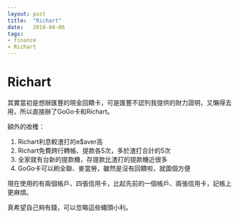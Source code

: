 ```yaml
---
layout: post
title:  "Richart"
date:   2018-04-06
tags:
- finance
- Richart
---
```

# Richart

其實當初是想辦匯豐的現金回饋卡，可是匯豐不認列我提供的財力證明，又懶得去用，所以直接辦了GoGo卡和Richart。

額外的收穫：
1. Richart利息較渣打的e$aver高
2. Richart免費跨行轉帳、提款各5次，多於渣打合計的5次
3. 全家就有台新的提款機，存提款比渣打的提款機近很多
4. GoGo卡可以刷全聯、麥當勞，雖然是沒有回饋啦，就圖個方便

現在使用的有兩個帳戶、四張信用卡，比起先前的一個帳戶、兩張信用卡，記帳上更麻煩。

真希望自己夠有錢，可以忽略這些蠅頭小利。